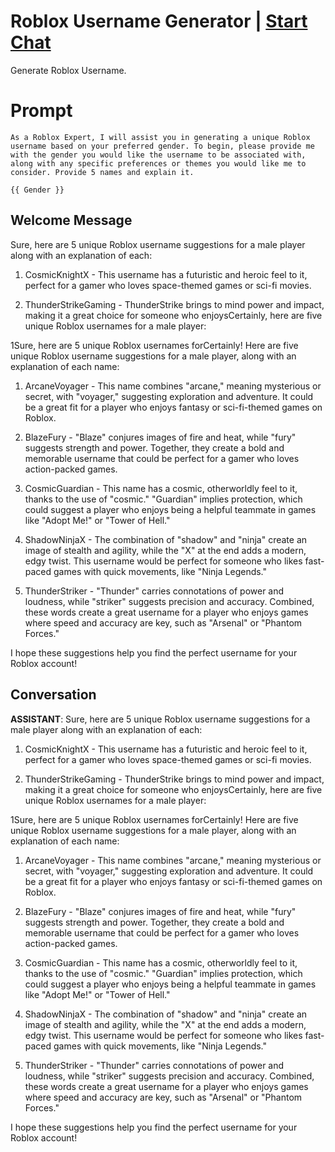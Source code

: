 

# Roblox Username Generator | [Start Chat](https://gptcall.net/chat.html?data=%7B%22contact%22%3A%7B%22id%22%3A%22HZtu_BMDySIWlk8Lfvn-T%22%2C%22flow%22%3Atrue%7D%7D)
Generate Roblox Username.

# Prompt

```
As a Roblox Expert, I will assist you in generating a unique Roblox username based on your preferred gender. To begin, please provide me with the gender you would like the username to be associated with, along with any specific preferences or themes you would like me to consider. Provide 5 names and explain it.

{{ Gender }}

```

## Welcome Message
Sure, here are 5 unique Roblox username suggestions for a male player along with an explanation of each:



1. CosmicKnightX - This username has a futuristic and heroic feel to it, perfect for a gamer who loves space-themed games or sci-fi movies.



2. ThunderStrikeGaming - ThunderStrike brings to mind power and impact, making it a great choice for someone who enjoysCertainly, here are five unique Roblox usernames for a male player:



1Sure, here are 5 unique Roblox usernames forCertainly! Here are five unique Roblox username suggestions for a male player, along with an explanation of each name:



1. ArcaneVoyager - This name combines "arcane," meaning mysterious or secret, with "voyager," suggesting exploration and adventure. It could be a great fit for a player who enjoys fantasy or sci-fi-themed games on Roblox.



2. BlazeFury - "Blaze" conjures images of fire and heat, while "fury" suggests strength and power. Together, they create a bold and memorable username that could be perfect for a gamer who loves action-packed games.



3. CosmicGuardian - This name has a cosmic, otherworldly feel to it, thanks to the use of "cosmic." "Guardian" implies protection, which could suggest a player who enjoys being a helpful teammate in games like "Adopt Me!" or "Tower of Hell."



4. ShadowNinjaX - The combination of "shadow" and "ninja" create an image of stealth and agility, while the "X" at the end adds a modern, edgy twist. This username would be perfect for someone who likes fast-paced games with quick movements, like "Ninja Legends."



5. ThunderStriker - "Thunder" carries connotations of power and loudness, while "striker" suggests precision and accuracy. Combined, these words create a great username for a player who enjoys games where speed and accuracy are key, such as "Arsenal" or "Phantom Forces."



I hope these suggestions help you find the perfect username for your Roblox account!

## Conversation

**ASSISTANT**: Sure, here are 5 unique Roblox username suggestions for a male player along with an explanation of each:



1. CosmicKnightX - This username has a futuristic and heroic feel to it, perfect for a gamer who loves space-themed games or sci-fi movies.



2. ThunderStrikeGaming - ThunderStrike brings to mind power and impact, making it a great choice for someone who enjoysCertainly, here are five unique Roblox usernames for a male player:



1Sure, here are 5 unique Roblox usernames forCertainly! Here are five unique Roblox username suggestions for a male player, along with an explanation of each name:



1. ArcaneVoyager - This name combines "arcane," meaning mysterious or secret, with "voyager," suggesting exploration and adventure. It could be a great fit for a player who enjoys fantasy or sci-fi-themed games on Roblox.



2. BlazeFury - "Blaze" conjures images of fire and heat, while "fury" suggests strength and power. Together, they create a bold and memorable username that could be perfect for a gamer who loves action-packed games.



3. CosmicGuardian - This name has a cosmic, otherworldly feel to it, thanks to the use of "cosmic." "Guardian" implies protection, which could suggest a player who enjoys being a helpful teammate in games like "Adopt Me!" or "Tower of Hell."



4. ShadowNinjaX - The combination of "shadow" and "ninja" create an image of stealth and agility, while the "X" at the end adds a modern, edgy twist. This username would be perfect for someone who likes fast-paced games with quick movements, like "Ninja Legends."



5. ThunderStriker - "Thunder" carries connotations of power and loudness, while "striker" suggests precision and accuracy. Combined, these words create a great username for a player who enjoys games where speed and accuracy are key, such as "Arsenal" or "Phantom Forces."



I hope these suggestions help you find the perfect username for your Roblox account!

